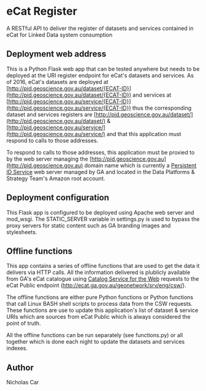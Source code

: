 # eCat Register
A RESTful API to deliver the register of datasets and services contained in eCat for Linked Data system consumption

## Deployment web address
This is a Python Flask web app that can be tested anywhere but needs to be deployed at the URI register endpoint for eCat's datasets and services. As of 2016, eCat's datasets are deployed at [http://pid.geoscience.gov.au/dataset/{ECAT-ID}](http://pid.geoscience.gov.au/dataset/{ECAT-ID}) and services at [http://pid.geoscience.gov.au/service/{ECAT-ID}](http://pid.geoscience.gov.au/service/{ECAT-ID}) thus the corresponding dataset and services registers are [http://pid.geoscience.gov.au/dataset/](http://pid.geoscience.gov.au/dataset/) & [http://pid.geoscience.gov.au/service/](http://pid.geoscience.gov.au/service/) and that this application must respond to calls to those addresses.

To respond to calls to those addresses, this application must be proxied to by the web server managing the [http://pid.geoscience.gov.au](http://pid.geoscience.gov.au) domain name which is currently a [Persistent ID Service](https://www.seegrid.csiro.au/wiki/Siss/PIDService) web server managed by GA and located in the Data Platforms & Strategy Team's Amazon root account.

## Deployment configuration
This Flask app is configured to be deployed using Apache web server and mod_wsgi. The STATIC_SERVER variable in settings.py is used to bypass the proxy servers for static content such as GA branding images and stylesheets.

## Offline functions
This app contains a series of offline functions that are used to get the data it delivers via HTTP calls. All the information delivered is plublicly available from GA's eCat catalogue using [Catalog Service for the Web](https://en.wikipedia.org/wiki/Catalog_Service_for_the_Web) requests to the eCat Public endpoint (http://ecat.ga.gov.au/geonetwork/srv/eng/csw/).

The offline functions are either pure Python functions or Python functions that call Linux BASH shell scripts to process data from the CSW requests. These functions are use to update this application's list of dataset & service URIs which are sources from eCat Public which is always considered the point of truth. 

All the offline functions can be run separately (see functions.py) or all together which is done each night to update the datasets and services indexes. 

## Author
Nicholas Car
